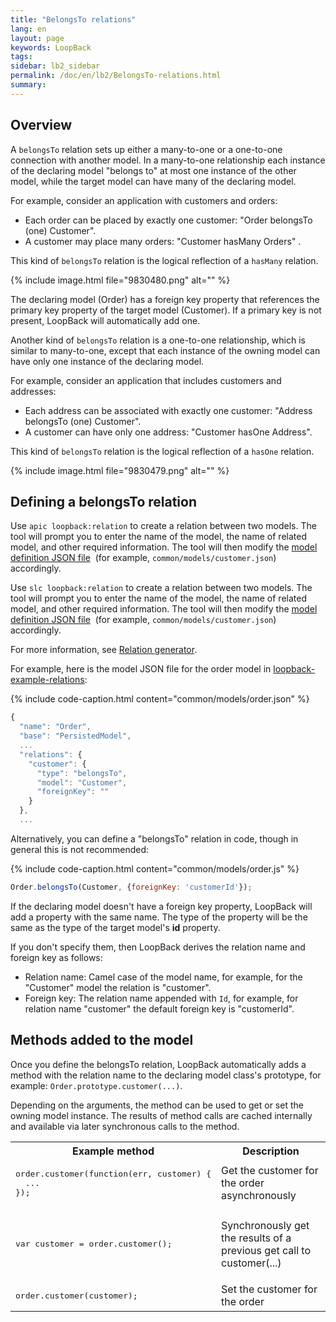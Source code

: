 ```yaml
---
title: "BelongsTo relations"
lang: en
layout: page
keywords: LoopBack
tags:
sidebar: lb2_sidebar
permalink: /doc/en/lb2/BelongsTo-relations.html
summary:
---
```


## Overview

A `belongsTo` relation sets up either a many-to-one or a one-to-one connection with another model.
In a many-to-one relationship each instance of the declaring model "belongs to" at most one instance of the other model,
while the target model can have many of the declaring model.

For example, consider an application with customers and orders:

* Each order can be placed by exactly one customer: "Order belongsTo (one) Customer".
* A customer may place many orders: "Customer hasMany Orders" .

This kind of `belongsTo` relation is the logical reflection of a `hasMany` relation.

{% include image.html file="9830480.png" alt="" %}

The declaring model (Order) has a foreign key property that references the primary key property of the target model (Customer).
If a primary key is not present, LoopBack will automatically add one.

Another kind of `belongsTo` relation is a one-to-one relationship, which is similar to many-to-one,
except that each instance of the owning model can have only one instance of the declaring model.

For example, consider an application that includes customers and addresses:

* Each address can be associated with exactly one customer: "Address belongsTo (one) Customer".
* A customer can have only one address: "Customer hasOne Address".

This kind of `belongsTo` relation is the logical reflection of a `hasOne` relation.

{% include image.html file="9830479.png" alt="" %}

## Defining a belongsTo relation

Use `apic loopback:relation` to create a relation between two models.
The tool will prompt you to enter the name of the model, the name of related model, and other required information.
The tool will then modify the [model definition JSON file](/doc/{{page.lang}}/lb2/Model-definition-JSON-file.html) 
(for example, `common/models/customer.json`) accordingly.

Use `slc loopback:relation` to create a relation between two models.
The tool will prompt you to enter the name of the model, the name of related model, and other required information.
The tool will then modify the [model definition JSON file](/doc/{{page.lang}}/lb2/Model-definition-JSON-file.html) 
(for example, `common/models/customer.json`) accordingly.

For more information, see [Relation generator](/doc/{{page.lang}}/lb2/Relation-generator.html).

For example, here is the model JSON file for the order model in
[loopback-example-relations](https://github.com/strongloop/loopback-example-relations):

{% include code-caption.html content="common/models/order.json" %}
```javascript
{
  "name": "Order",
  "base": "PersistedModel",
  ...
  "relations": {
    "customer": {
      "type": "belongsTo",
      "model": "Customer",
      "foreignKey": ""
    }
  },
  ...
```

Alternatively, you can define a "belongsTo" relation in code, though in general this is not recommended:

{% include code-caption.html content="common/models/order.js" %}
```javascript
Order.belongsTo(Customer, {foreignKey: 'customerId'});
```

If the declaring model doesn't have a foreign key property, LoopBack will add a property with the same name.
The type of the property will be the same as the type of the target model's **id** property.

If you don't specify them, then LoopBack derives the relation name and foreign key as follows:

* Relation name: Camel case of the model name, for example, for the "Customer" model the relation is "customer".
* Foreign key: The relation name appended with `Id`, for example, for relation name "customer" the default foreign key is "customerId".

## Methods added to the model

Once you define the belongsTo relation, LoopBack automatically adds a method with the relation name to the declaring model class's prototype,
for example: `Order.prototype.customer(...)`.

Depending on the arguments, the method can be used to get or set the owning model instance.
The results of method calls are cached internally and available via later synchronous calls to the method. 

<table>
  <tbody>
    <tr>
      <th>Example method</th>
      <th>Description</th>
    </tr>
    <tr>
      <td>
        <pre>order.customer(function(err, customer) {<br>  ...<br>});</pre>
      </td>
      <td>Get the customer for the order asynchronously</td>
    </tr>
    <tr>
      <td>
        <pre>var customer = order.customer();</pre>
      </td>
      <td>
        <p>Synchronously get the results of a previous get call to <span>customer(...)</span></p>
      </td>
    </tr>
    <tr>
      <td>
        <pre>order.customer(customer);</pre>
      </td>
      <td>Set the customer for the order</td>
    </tr>
  </tbody>
</table>